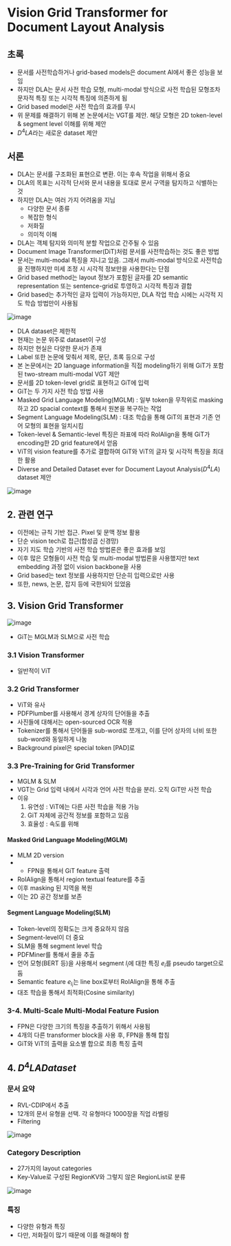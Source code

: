 # Vision Grid Transformer for Document Layout Analysis

## 초록

- 문서를 사전학습하거나 grid-based models은 document AI에서 좋은 성능을 보임
- 하지만 DLA는 문서 사전 학습 모형, multi-modal 방식으로 사전 학습된 모형조차 문자적 특징 또는 시각적 특징에 의존하게 됨
- Grid based model은 사전 학습의 효과를 무시
- 위 문제를 해결하기 위해 본 논문에서는 VGT를 제안. 해당 모형은 2D token-level & segment level 이해를 위해 제안
- $D^4LA$라는 새로운 dataset 제안 

## 서론
- DLA는 문서를 구조화된 표현으로 변환. 이는 후속 작업을 위해서 중요
- DLA의 목표는 시각적 단서와 문서 내용을 토대로 문서 구역을 탐지하고 식별하는 것
- 하지만 DLA는 여러 가지 어려움을 지님
    - 다양한 문서 종류
    - 복잡한 형식
    - 저화질
    - 의미적 이해
- DLA는 객체 탐지와 의미적 분할 작업으로 간주될 수 있음
- Document Image Transformer(DiT)처럼 문서를 사전학습하는 것도 좋은 방법
- 문서는 multi-modal 특징을 지니고 있음. 그래서 multi-modal 방식으로 사전학습을 진행하지만 미세 조정 시 시각적 정보만을 사용한다는 단점
- Grid based method는 layout 정보가 포함된 글자를 2D semantic representation 또는 sentence-grid로 투영하고 시각적 특징과 결합
- Grid based는 추가적인 글자 입력이 가능하지만, DLA 작업 학습 시에는 시각적 지도 학습 방법만이 사용됨

![image](https://github.com/user-attachments/assets/edc9aba1-508d-433a-8ee9-1000d539f4a1)

- DLA dataset은 제한적
- 현재는 논문 위주로 dataset이 구성
- 하지만 현실은 다양한 문서가 존재
- Label 또한 논문에 맞춰서 제목, 문단, 초록 등으로 구성
- 본 논문에서는 2D language information을 직접 modeling하기 위해 GiT가 포함된 two-stream multi-modal VGT 제안
- 문서를 2D token-level grid로 표현하고 GiT에 입력
- GiT는 두 가지 사전 학습 방법 사용
- Masked Grid Language Modeling(MGLM) : 일부 token을 무작위로 masking하고 2D spacial context를 통해서 원본을 복구하는 작업
- Segment Language Modeling(SLM) : 대조 학습을 통해 GiT의 표현과 기존 언어 모형의 표현을 일치시킴
- Token-level & Semantic-level 특징은 좌표에 따라 RoIAlign을 통해 GiT가 encoding한 2D grid feature에서 얻음
- ViT의 vision feature를 추가로 결합하여 GiT와 ViT의 글자 및 시각적 특징을 최대한 활용
- Diverse and Detailed Dataset ever for Document Layout Analysis($D^4LA$) dataset 제안

![image](https://github.com/user-attachments/assets/394cf8c3-ae1b-4a63-a9e4-9a47579f10a3)

## 2. 관련 연구
- 이전에는 규칙 기반 접근. Pixel 및 문맥 정보 활용
- 단순 vision tech로 접근(합성곱 신경망)
- 자기 지도 학습 기반의 사전 학습 방법론은 좋은 효과를 보임
- 이후 많은 모형들이 사전 학습 및 multi-modal 방법론을 사용했지만 text embedding 과정 없이 vision backbone을 사용
- Grid based는 text 정보를 사용하지만 단순히 입력으로만 사용
- 또한, news, 논문, 잡지 등에 국한되어 있었음

## 3. Vision Grid Transformer 

![image](https://github.com/user-attachments/assets/9b431790-354e-4db8-b703-be506f75d07d)

- GiT는 MGLM과 SLM으로 사전 학습

### 3.1 Vision Transformer
- 일반적이 ViT

### 3.2 Grid Transformer
- ViT와 유사
- PDFPlumber를 사용해서 경계 상자의 단어들을 추출
- 사진들에 대해서는 open-sourced OCR 적용
- Tokenizer를 통해서 단어들을 sub-word로 쪼개고, 이를 단어 상자의 너비 또한 sub-word와 동일하게 나눔
- Background pixel은 special token [PAD]로

### 3.3 Pre-Training for Grid Transformer
- MGLM & SLM
- VGT는 Grid 입력 내에서 시각과 언어 사전 학습을 분리. 오직 GiT만 사전 학습
- 이유
    1. 유연성 : ViT에는 다른 사전 학습을 적용 가능
    2. GiT 자체에 공간적 정보를 포함하고 있음
    3. 효율성 : 속도를 위해 

#### Masked Grid Language Modeling(MGLM) 
- MLM 2D version
- - FPN을 통해서 GiT feature 출력
- RoIAlign을 통해서 region textual feature를 추출
- 이후 masking 된 지역을 복원
- 이는 2D 공간 정보를 보존

#### Segment Language Modeling(SLM)
- Token-level의 정확도는 크게 중요하지 않음
- Segment-level이 더 중요
- SLM을 통해 segment level 학습
- PDFMiner를 통해서 줄을 추출
- 언어 모형(BERT 등)을 사용해서 segment $l_i$에 대한 특징 $e_i$를 pseudo target으로 둠
- Semantic feature $e_{l_i}$는 line box로부터 RoIAlign을 통해 추출
- 대조 학습을 통해서 최적화(Cosine similarity)

### 3-4. Multi-Scale Multi-Modal Feature Fusion
- FPN은 다양한 크기의 특징을 추출하기 위해서 사용됨
- 4개의 다른 transformer block을 사용 후, FPN을 통해 합침
- GiT와 ViT의 출력을 요소별 합으로 최종 특징 출력

## 4. $D^4LA Dataset$

### 문서 요약
- RVL-CDIP에서 추출
- 12개의 문서 유형을 선택. 각 유형마다 1000장을 직업 라벨링
- Filtering

![image](https://github.com/user-attachments/assets/e561edfd-1c12-4f18-8c50-d53325c7fb57)

### Category Description
- 27가지의 layout categories
- Key-Value로 구성된 RegionKV와 그렇지 않은 RegionList로 분류

![image](https://github.com/user-attachments/assets/abceee48-5697-4719-9446-6f629dfad134)

### 특징
- 다양한 유형과 특징
- 다만, 저화질이 많기 때문에 이를 해결해야 함




